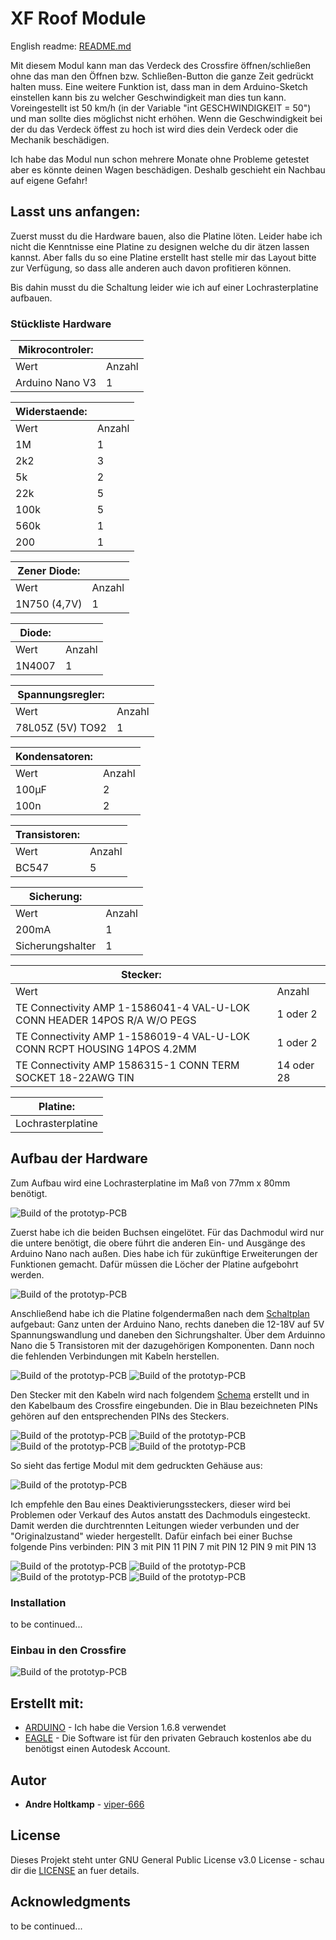 # XF Roof Module

English readme: [README.md](https://github.com/viper-666/xf_roof_module/blob/master/README.md)

Mit diesem Modul kann man das Verdeck des Crossfire öffnen/schließen ohne das man den Öffnen bzw. Schließen-Button die ganze Zeit gedrückt halten muss.
Eine weitere Funktion ist, dass man in dem Arduino-Sketch einstellen kann bis zu welcher Geschwindigkeit man dies tun kann.
Voreingestellt ist 50 km/h (in der Variable "int GESCHWINDIGKEIT = 50") und man sollte dies möglichst nicht erhöhen. Wenn die Geschwindigkeit bei der du das Verdeck öffest zu hoch ist wird dies dein Verdeck oder die Mechanik beschädigen.

Ich habe das Modul nun schon mehrere Monate ohne Probleme getestet aber es könnte deinen Wagen beschädigen. Deshalb geschieht ein Nachbau auf eigene Gefahr!


## Lasst uns anfangen:

Zuerst musst du die Hardware bauen, also die Platine löten. Leider habe ich nicht die Kenntnisse eine Platine zu designen welche du dir ätzen lassen kannst.
Aber falls du so eine Platine erstellt hast stelle mir das Layout bitte zur Verfügung, so dass alle anderen auch davon profitieren können.

Bis dahin musst du die Schaltung leider wie ich auf einer Lochrasterplatine aufbauen.


### Stückliste Hardware

|Mikrocontroler:| |
|---|---|
|Wert		|Anzahl|
|Arduino Nano V3|1     |

|Widerstaende:| |
|---|---|
|Wert|Anzahl|
|1M |1 |
|2k2 |3 |
|5k |2 |
|22k |5 |
|100k |5 |
|560k |1 |
|200 |1 |

|Zener Diode:| |
|---|---|
|Wert|Anzahl|
|1N750 (4,7V)|1|

|Diode:| |
|---|---|
|Wert|Anzahl|
|1N4007|1|

|Spannungsregler:| |
|---|---|
|Wert|Anzahl|
|78L05Z (5V) TO92|1|

|Kondensatoren:| |
|---|---|
|Wert|Anzahl|
|100µF|2|
|100n|2|

|Transistoren:| |
|---|---|
|Wert|Anzahl|
|BC547|5|

|Sicherung:| |
|---|---|
|Wert|Anzahl|
|200mA|1|
|Sicherungshalter|1|

|Stecker:| |
|---|---|
|Wert|Anzahl|
|TE Connectivity AMP 1-1586041-4 VAL-U-LOK CONN HEADER 14POS R/A W/O PEGS|1 oder 2|
|TE Connectivity AMP 1-1586019-4 VAL-U-LOK CONN RCPT HOUSING 14POS 4.2MM|1 oder 2|
|TE Connectivity AMP 1586315-1 CONN TERM SOCKET 18-22AWG TIN|14 oder 28|

|Platine:|
|---|
|Lochrasterplatine|


## Aufbau der Hardware

Zum Aufbau wird eine Lochrasterplatine im Maß von 77mm x 80mm benötigt.

![Build of the prototyp-PCB](https://github.com/viper-666/xf_roof_module/blob/master/Viper000.JPG)

Zuerst habe ich die beiden Buchsen eingelötet. Für das Dachmodul wird nur die untere benötigt, die obere führt die anderen Ein- und Ausgänge des Arduino Nano nach außen. Dies habe ich für zukünftige Erweiterungen der Funktionen gemacht.
Dafür müssen die Löcher der Platine aufgebohrt werden.

![Build of the prototyp-PCB](https://github.com/viper-666/xf_roof_module/blob/master/Viper001.JPG)

Anschließend habe ich die Platine folgendermaßen nach dem [Schaltplan](https://github.com/viper-666/xf_roof_module/blob/master/Dachmodul.pdf) aufgebaut:
Ganz unten der Arduino Nano, rechts daneben die 12-18V auf 5V Spannungswandlung und daneben den Sichrungshalter.
Über dem Arduinno Nano die 5 Transistoren mit der dazugehörigen Komponenten.
Dann noch die fehlenden Verbindungen mit Kabeln herstellen.

![Build of the prototyp-PCB](https://github.com/viper-666/xf_roof_module/blob/master/Viper006.JPG)
![Build of the prototyp-PCB](https://github.com/viper-666/xf_roof_module/blob/master/Viper008.JPG)

Den Stecker mit den Kabeln wird nach folgendem [Schema](https://github.com/viper-666/xf_roof_module/blob/master/Verkabelung.pdf) erstellt und in den Kabelbaum des Crossfire eingebunden.
Die in Blau bezeichneten PINs gehören auf den entsprechenden PINs des Steckers.

![Build of the prototyp-PCB](https://github.com/viper-666/xf_roof_module/blob/master/Viper010.JPG)
![Build of the prototyp-PCB](https://github.com/viper-666/xf_roof_module/blob/master/Viper011.JPG)
![Build of the prototyp-PCB](https://github.com/viper-666/xf_roof_module/blob/master/Viper012.JPG)
![Build of the prototyp-PCB](https://github.com/viper-666/xf_roof_module/blob/master/Viper013.JPG)

So sieht das fertige Modul mit dem gedruckten Gehäuse aus:

![Build of the prototyp-PCB](https://github.com/viper-666/xf_roof_module/blob/master/Viper014.JPG)

Ich empfehle den Bau eines Deaktivierungssteckers, dieser wird bei Problemen oder Verkauf des Autos anstatt des Dachmoduls eingesteckt. Damit werden die durchtrennten Leitungen wieder verbunden und der "Originalzustand" wieder hergestellt.
Dafür einfach bei einer Buchse folgende Pins verbinden:
PIN 3 mit PIN 11
PIN 7 mit PIN 12
PIN 9 mit PIN 13

![Build of the prototyp-PCB](https://github.com/viper-666/xf_roof_module/blob/master/Viper002.JPG)
![Build of the prototyp-PCB](https://github.com/viper-666/xf_roof_module/blob/master/Viper003.JPG)
![Build of the prototyp-PCB](https://github.com/viper-666/xf_roof_module/blob/master/Viper004.JPG)
![Build of the prototyp-PCB](https://github.com/viper-666/xf_roof_module/blob/master/Viper005.JPG)



### Installation

to be continued...


### Einbau in den Crossfire

![Build of the prototyp-PCB](https://github.com/viper-666/xf_roof_module/blob/master/Viper15.JPG)


## Erstellt mit:

* [ARDUINO](https://www.arduino.cc/en/Main/Software) - Ich habe die Version 1.6.8 verwendet
* [EAGLE](https://www.autodesk.com/products/eagle/free-download) - Die Software ist für den privaten Gebrauch kostenlos abe du benötigst einen Autodesk Account.


## Autor

* **Andre Holtkamp** - [viper-666](https://github.com/viper-666)



## License

Dieses Projekt steht unter GNU General Public License v3.0 License - schau dir die [LICENSE](https://github.com/viper-666/xf_roof_module/blob/master/LICENSE) an fuer details.

## Acknowledgments

to be continued...
